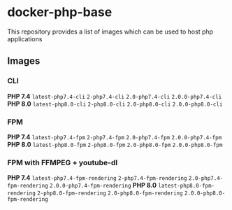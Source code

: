 # docker-php-base

This repository provides a list of images which can be used to host php applications

## Images

### CLI

**PHP 7.4** `latest-php7.4-cli` `2-php7.4-cli` `2.0-php7.4-cli` `2.0.0-php7.4-cli` 
**PHP 8.0** `latest-php8.0-cli` `2-php8.0-cli` `2.0-php8.0-cli` `2.0.0-php8.0-cli`

### FPM

**PHP 7.4** `latest-php7.4-fpm` `2-php7.4-fpm` `2.0-php7.4-fpm` `2.0.0-php7.4-fpm`
**PHP 8.0** `latest-php8.0-fpm` `2-php8.0-fpm` `2.0-php8.0-fpm` `2.0.0-php8.0-fpm`

### FPM with FFMPEG + youtube-dl

**PHP 7.4** `latest-php7.4-fpm-rendering` `2-php7.4-fpm-rendering` `2.0-php7.4-fpm-rendering` `2.0.0-php7.4-fpm-rendering` 
**PHP 8.0** `latest-php8.0-fpm-rendering` `2-php8.0-fpm-rendering` `2.0-php8.0-fpm-rendering` `2.0.0-php8.0-fpm-rendering`
